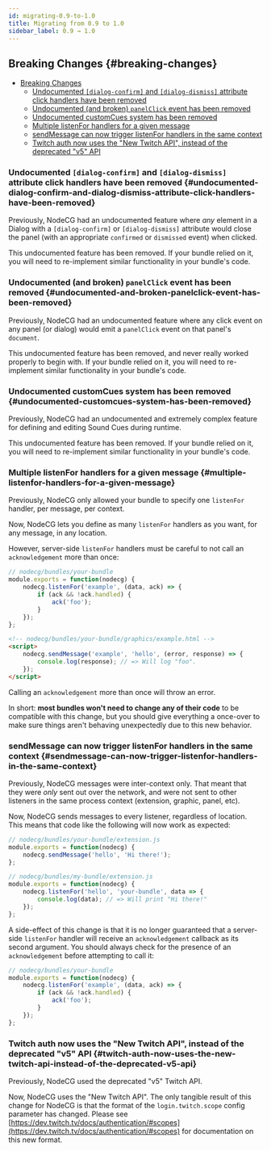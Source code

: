 ```yaml
---
id: migrating-0.9-to-1.0
title: Migrating from 0.9 to 1.0
sidebar_label: 0.9 → 1.0
---
```


## Breaking Changes {#breaking-changes}

- [Breaking Changes](#breaking-changes)
  - [Undocumented `[dialog-confirm]` and `[dialog-dismiss]` attribute click handlers have been removed](#undocumented-dialog-confirm-and-dialog-dismiss-attribute-click-handlers-have-been-removed)
  - [Undocumented (and broken) `panelClick` event has been removed](#undocumented-and-broken-panelclick-event-has-been-removed)
  - [Undocumented customCues system has been removed](#undocumented-customcues-system-has-been-removed)
  - [Multiple listenFor handlers for a given message](#multiple-listenfor-handlers-for-a-given-message)
  - [sendMessage can now trigger listenFor handlers in the same context](#sendmessage-can-now-trigger-listenfor-handlers-in-the-same-context)
  - [Twitch auth now uses the "New Twitch API", instead of the deprecated "v5" API](#twitch-auth-now-uses-the-new-twitch-api-instead-of-the-deprecated-v5-api)

### Undocumented `[dialog-confirm]` and `[dialog-dismiss]` attribute click handlers have been removed {#undocumented-dialog-confirm-and-dialog-dismiss-attribute-click-handlers-have-been-removed}

Previously, NodeCG had an undocumented feature where _any_ element in a Dialog with a `[dialog-confirm]` or `[dialog-dismiss]` attribute would close the panel (with an appropriate `confirmed` or `dismissed` event) when clicked.

This undocumented feature has been removed. If your bundle relied on it, you will need to re-implement similar functionality in your bundle's code.

### Undocumented (and broken) `panelClick` event has been removed {#undocumented-and-broken-panelclick-event-has-been-removed}

Previously, NodeCG had an undocumented feature where any click event on any panel (or dialog) would emit a `panelClick` event on that panel's `document`.

This undocumented feature has been removed, and never really worked properly to begin with. If your bundle relied on it, you will need to re-implement similar functionality in your bundle's code.

### Undocumented customCues system has been removed {#undocumented-customcues-system-has-been-removed}

Previously, NodeCG had an undocumented and extremely complex feature for defining and editing Sound Cues during runtime.

This undocumented feature has been removed. If your bundle relied on it, you will need to re-implement similar functionality in your bundle's code.

### Multiple listenFor handlers for a given message {#multiple-listenfor-handlers-for-a-given-message}

Previously, NodeCG only allowed your bundle to specify one `listenFor` handler, per message, per context.

Now, NodeCG lets you define as many `listenFor` handlers as you want, for any message, in any location.

However, server-side `listenFor` handlers must be careful to not call an `acknowledgement` more than once:

```js
// nodecg/bundles/your-bundle
module.exports = function(nodecg) {
    nodecg.listenFor('example', (data, ack) => {
        if (ack && !ack.handled) {
            ack('foo');
        }
    });
};
```

```html
<!-- nodecg/bundles/your-bundle/graphics/example.html -->
<script>
    nodecg.sendMessage('example', 'hello', (error, response) => {
        console.log(response); // => Will log "foo".
    });
</script>
```

Calling an `acknowledgement` more than once will throw an error.

In short: **most bundles won't need to change any of their code** to be compatible with this change, but you should give everything a once-over to make sure things aren't behaving unexpectedly due to this new behavior.

### sendMessage can now trigger listenFor handlers in the same context {#sendmessage-can-now-trigger-listenfor-handlers-in-the-same-context}

Previously, NodeCG messages were inter-context only. That meant that they were _only_ sent out over the network, and were not sent to other listeners in the same process context (extension, graphic, panel, etc).

Now, NodeCG sends messages to every listener, regardless of location. This means that code like the following will now work as expected:

```js
// nodecg/bundles/your-bundle/extension.js
module.exports = function(nodecg) {
    nodecg.sendMessage('hello', 'Hi there!');
};
```

```js
// nodecg/bundles/my-bundle/extension.js
module.exports = function(nodecg) {
    nodecg.listenFor('hello', 'your-bundle', data => {
        console.log(data); // => Will print "Hi there!"
    });
};
```

A side-effect of this change is that it is no longer guaranteed that a server-side `listenFor` handler will receive an `acknowledgement` callback as its second argument. You should always check for the presence of an `acknowledgement` before attempting to call it:

```js
// nodecg/bundles/your-bundle
module.exports = function(nodecg) {
    nodecg.listenFor('example', (data, ack) => {
        if (ack && !ack.handled) {
            ack('foo');
        }
    });
};
```

### Twitch auth now uses the "New Twitch API", instead of the deprecated "v5" API {#twitch-auth-now-uses-the-new-twitch-api-instead-of-the-deprecated-v5-api}

Previously, NodeCG used the deprecated "v5" Twitch API.

Now, NodeCG uses the "New Twitch API". The only tangible result of this change for NodeCG is that the format of the `login.twitch.scope` config parameter has changed. Please see [https://dev.twitch.tv/docs/authentication/#scopes](https://dev.twitch.tv/docs/authentication/#scopes) for documentation on this new format.

